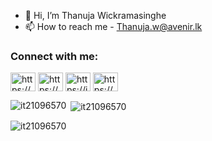- 👋 Hi, I’m Thanuja Wickramasinghe
- 📫 How to reach me  - Thanuja.w@avenir.lk

<h3 align="left">Connect with me:</h3>
<p align="left">
<a href="https://linkedin.com/in/https://www.linkedin.com/in/thanuja-dhananjaya/" target="blank"><img align="center" src="https://raw.githubusercontent.com/rahuldkjain/github-profile-readme-generator/master/src/images/icons/Social/linked-in-alt.svg" alt="https://www.linkedin.com/in/thanuja-dhananjaya/" height="30" width="40" /></a>
<a href="https://fb.com/https://www.facebook.com/thanuja.dhananjayabandarawickramasinghe?mibextid=zbwkwl" target="blank"><img align="center" src="https://raw.githubusercontent.com/rahuldkjain/github-profile-readme-generator/master/src/images/icons/Social/facebook.svg" alt="https://www.facebook.com/thanuja.dhananjayabandarawickramasinghe?mibextid=zbwkwl" height="30" width="40" /></a>
<a href="https://instagram.com/https://instagram.com/_.thanuja._?igshid=ymjhnjkznzy=" target="blank"><img align="center" src="https://raw.githubusercontent.com/rahuldkjain/github-profile-readme-generator/master/src/images/icons/Social/instagram.svg" alt="https://instagram.com/_.thanuja._?igshid=ymjhnjkznzy=" height="30" width="40" /></a>
<a href="https://www.youtube.com/c/https://www.youtube.com/channel/ucfhouyzctk4fdxepamogafq" target="blank"><img align="center" src="https://raw.githubusercontent.com/rahuldkjain/github-profile-readme-generator/master/src/images/icons/Social/youtube.svg" alt="https://www.youtube.com/channel/ucfhouyzctk4fdxepamogafq" height="30" width="40" /></a>
</p>

<p><img align="left" src="https://github-readme-stats.vercel.app/api/top-langs?username=it21096570&show_icons=true&locale=en&layout=compact" alt="it21096570" /></p>

<p>&nbsp;<img align="center" src="https://github-readme-stats.vercel.app/api?username=it21096570&show_icons=true&locale=en" alt="it21096570" /></p>

<p><img align="center" src="https://github-readme-streak-stats.herokuapp.com/?user=it21096570&" alt="it21096570" /></p>
<!---
thanujaAvenir/thanujaAvenir is a ✨ special ✨ repository because its `README.md` (this file) appears on your GitHub profile.
You can click the Preview link to take a look at your changes.
--->
